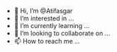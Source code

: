 - 👋 Hi, I’m @Atifasgar
- 👀 I’m interested in ...
- 🌱 I’m currently learning ...
- 💞️ I’m looking to collaborate on ...
- 📫 How to reach me ...

<!---
Atifasgar/Atifasgar is a ✨ special ✨ repository because its `README.md` (this file) appears on your GitHub profile.
You can click the Preview link to take a look at your changes.
--->

